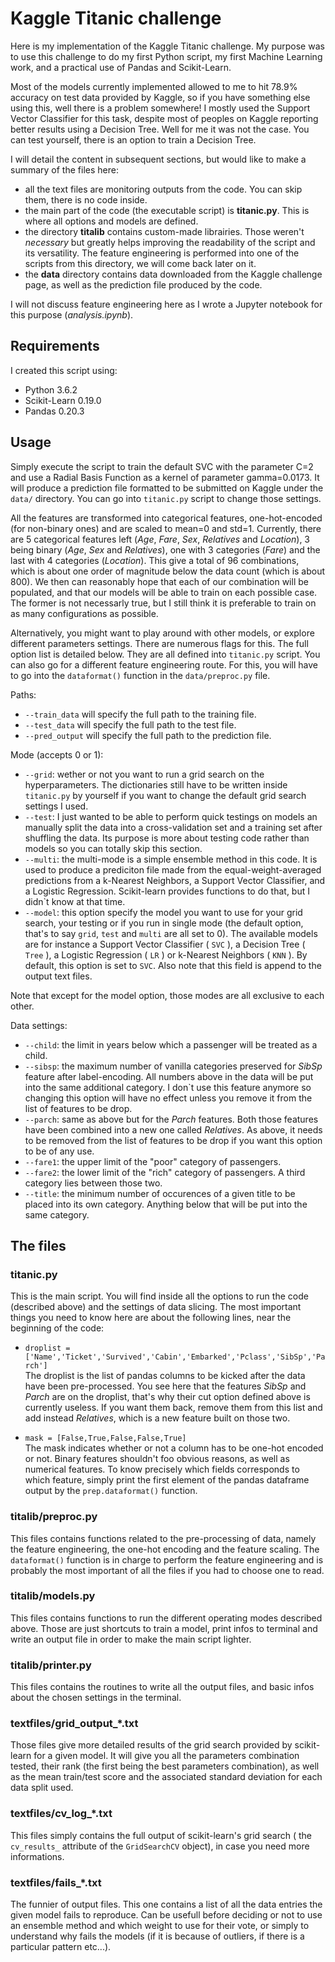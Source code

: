# Kaggle Titanic challenge
Here is my implementation of the Kaggle Titanic challenge. My purpose was to use this challenge
to do my first Python script, my first Machine Learning work, and a practical use of Pandas and
Scikit-Learn.

Most of the models currently implemented allowed to me to hit 78.9% accuracy on test data provided
by Kaggle, so if you have something else using this, well there is a problem somewhere! I mostly 
used the Support Vector Classifier for this task, despite most of peoples on Kaggle reporting better 
results using a Decision Tree. Well for me it was not the case. You can test yourself, there is an 
option to train a Decision Tree.

I will detail the content in subsequent sections, but would like to make a summary of the files here:
- all the text files are monitoring outputs from the code. You can skip them, there is no code inside.
- the main part of the code (the executable script) is **titanic.py**. This is where all options and
models are defined.
- the directory **titalib** contains custom-made librairies. Those weren't *necessary* but greatly
helps improving the readability of the script and its versatility. The feature engineering is performed
into one of the scripts from this directory, we will come back later on it.
- the **data** directory contains data downloaded from the Kaggle challenge page, as well as the 
prediction file produced by the code.

I will not discuss feature engineering here as I wrote a Jupyter notebook for this purpose 
(*analysis.ipynb*).

## Requirements
I created this script using:
- Python 3.6.2
- Scikit-Learn 0.19.0
- Pandas 0.20.3

## Usage
Simply execute the script to train the default SVC with the parameter C=2 and use a Radial Basis Function
as a kernel of parameter gamma=0.0173. It will produce a prediction file formatted to be submitted on 
Kaggle under the `data/` directory. You can go into `titanic.py` script to change those settings.

All the features are transformed into categorical features, one-hot-encoded (for non-binary ones) and
are scaled to mean=0 and std=1. Currently, there are 5 categorical features left (*Age*, *Fare*, *Sex*, 
*Relatives* and *Location*), 3 being binary (*Age*, *Sex* and *Relatives*), one with 3 categories (*Fare*)
and the last with 4 categories (*Location*). This give a total of 96 combinations, which is about one order
of magnitude below the data count (which is about 800). We then can reasonably hope that each of our 
combination will be populated, and that our models will be able to train on each possible case. The former is not
necessarly true, but I still think it is preferable to train on as many configurations as possible.

Alternatively, you might want to play around with other models, or explore different parameters settings.
There are numerous flags for this. The full option list is detailed below. They are all defined into 
`titanic.py` script. You can also go for a different feature engineering route. For this, you will have 
to go into the `dataformat()` function in the `data/preproc.py` file.

Paths:
- `--train_data` will specify the full path to the training file.
- `--test_data` will specify the full path to the test file.
- `--pred_output` will specify the full path to the prediction file.

Mode (accepts 0 or 1):
- `--grid`: wether or not you want to run a grid search on the hyperparameters. The dictionaries
still have to be written inside `titanic.py` by yourself if you want to change the default grid search settings
I used.
- `--test`: I just wanted to be able to perform quick testings on models an manually split the data into
a cross-validation set and a training set after shuffling the data. Its purpose is more about testing code 
rather than models so you can totally skip this section.
- `--multi`: the multi-mode is a simple ensemble method in this code. It is used to produce a prediciton file
made from the equal-weight-averaged predictions from a k-Nearest Neighbors, a Support Vector Classifier, and a 
Logistic Regression. Scikit-learn provides functions to do that, but I didn`t know at that time.
- `--model`: this option specify the model you want to use for your grid search, your testing or if you run
in single mode (the default option, that's to say `grid`, `test` and `multi` are all set to 0).
The available models are for instance a Support Vector Classifier ( `SVC` ), a Decision Tree ( `Tree` ),
 a Logistic Regression ( `LR` ) or k-Nearest Neighbors ( `KNN` ). By default, this option is set to `SVC`. Also 
 note that this field is append to the output text files.

Note that except for the model option, those modes are all exclusive to each other.

Data settings:
- `--child`: the limit in years below which a passenger will be treated as a child.
- `--sibsp`: the maximum number of vanilla categories preserved for *SibSp* feature after label-encoding. 
All numbers above in the data will be put into the same additional category. I don`t use this feature anymore 
so changing this option will have no effect unless you remove it from the list of features to be drop.
- `--parch`: same as above but for the *Parch* features. Both those features have been combined into a new one 
called *Relatives*. As above, it needs to be removed from the list of features to be drop if you want this option 
to be of any use.
- `--fare1`: the upper limit of the "poor" category of passengers.
- `--fare2`: the lower limit of the "rich" category of passengers. A third category lies between those two.
- `--title`: the minimum number of occurences of a given title to be placed into its own category. Anything below 
that will be put into the same category.

## The files
### titanic.py
This is the main script. You will find inside all the options to run the code (described above) and the settings
of data slicing. The most important things you need to know here are about the following lines, near the beginning 
of the code:

- `droplist = ['Name','Ticket','Survived','Cabin','Embarked','Pclass','SibSp','Parch']`  
The droplist is the list of pandas columns to be kicked after the data have been pre-processed. You see here
that the features *SibSp* and *Parch* are on the droplist, that's why their cut option defined above is currently
useless. If you want them back, remove them from this list and add instead *Relatives*, which is a new feature built
on those two.

- `mask = [False,True,False,False,True]`  
The mask indicates whether or not a column has to be one-hot encoded or not. Binary features shouldn't foo obvious
reasons, as well as numerical features. To know precisely which fields corresponds to which feature, simply print
the first element of the pandas dataframe output by the `prep.dataformat()` function.

### titalib/preproc.py
This files contains functions related to the pre-processing of data, namely the feature engineering, the one-hot
encoding and the feature scaling. The `dataformat()` function is in charge to perform the feature engineering
and is probably the most important of all the files if you had to choose one to read.

### titalib/models.py
This files contains functions to run the different operating modes described above. Those are just shortcuts
to train a model, print infos to terminal and write an output file in order to make the main script lighter.

### titalib/printer.py
This files contains the routines to write all the output files, and basic infos about the chosen settings 
in the terminal.

### textfiles/grid_output_*.txt
Those files give more detailed results of the grid search provided by scikit-learn for a given model. It will 
give you all the parameters combination tested, their rank (the first being the best parameters combination), 
as well as the mean train/test score and the associated standard deviation for each data split used.

### textfiles/cv_log_*.txt
This files simply contains the full output of scikit-learn's grid search ( the `cv_results_` attribute of
the `GridSearchCV` object), in case you need more informations.

### textfiles/fails_*.txt
The funnier of output files. This one contains a list of all the data entries the given model fails to 
reproduce. Can be usefull before deciding or not to use an ensemble method and which weight to use for their
vote, or simply to understand why fails the models (if it is because of outliers, if there is a particular
pattern etc...).
